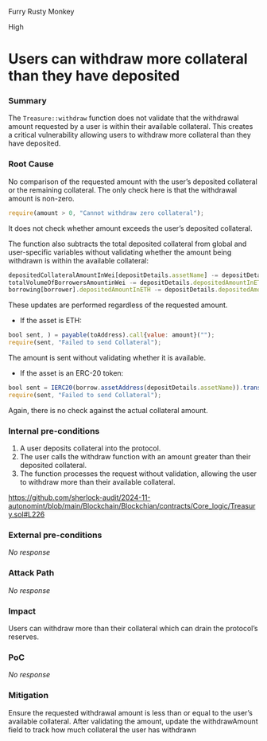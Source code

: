 Furry Rusty Monkey

High

# Users can withdraw more collateral than they have deposited

### Summary

The ``Treasure::withdraw`` function does not validate that the withdrawal amount requested by a user is within their available collateral. This creates a critical vulnerability allowing users to withdraw more collateral than they have deposited.

### Root Cause

No comparison of the requested amount with the user’s deposited collateral or the remaining collateral.
The only check here is that the withdrawal amount is non-zero.
```javascript
require(amount > 0, "Cannot withdraw zero collateral");
```
It does not check whether amount exceeds the user’s deposited collateral.


The function also subtracts the total deposited collateral from global and user-specific variables without validating whether the amount being withdrawn is within the available collateral:
```javascript
depositedCollateralAmountInWei[depositDetails.assetName] -= depositDetails.depositedAmountInETH;
totalVolumeOfBorrowersAmountinWei -= depositDetails.depositedAmountInETH;
borrowing[borrower].depositedAmountInETH -= depositDetails.depositedAmountInETH;
```
These updates are performed regardless of the requested amount.

- If the asset is ETH:
```javascript
bool sent, ) = payable(toAddress).call{value: amount}("");
require(sent, "Failed to send Collateral");
```
The amount is sent without validating whether it is available.

- If the asset is an ERC-20 token:
```javascript
bool sent = IERC20(borrow.assetAddress(depositDetails.assetName)).transfer(toAddress, depositDetails.depositedAmount - upsideToDeduct);
require(sent, "Failed to send Collateral");
```
Again, there is no check against the actual collateral amount.

### Internal pre-conditions

1. A user deposits collateral into the protocol.
2. The user calls the withdraw function with an amount greater than their deposited collateral.
3. The function processes the request without validation, allowing the user to withdraw more than their available collateral.

https://github.com/sherlock-audit/2024-11-autonomint/blob/main/Blockchain/Blockchian/contracts/Core_logic/Treasury.sol#L226

### External pre-conditions

_No response_

### Attack Path

_No response_

### Impact

Users can withdraw more than their collateral which can drain the protocol’s reserves.

### PoC

_No response_

### Mitigation

Ensure the requested withdrawal amount is less than or equal to the user’s available collateral.
After validating the amount, update the withdrawAmount field to track how much collateral the user has withdrawn